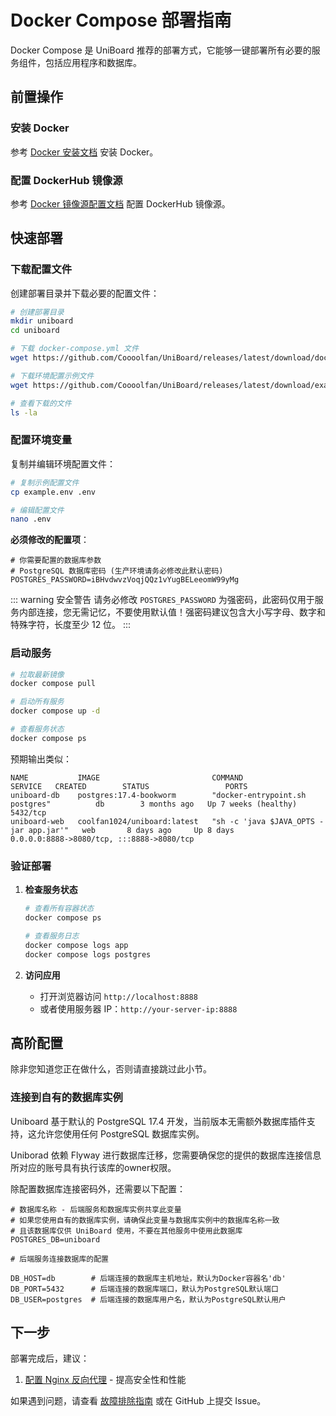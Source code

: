 # Docker Compose 部署指南

Docker Compose 是 UniBoard 推荐的部署方式，它能够一键部署所有必要的服务组件，包括应用程序和数据库。

## 前置操作

### 安装 Docker

参考 [Docker 安装文档](https://docs.docker.com/desktop/setup/install/linux/) 安装 Docker。

### 配置 DockerHub 镜像源

参考 [Docker 镜像源配置文档](https://github.com/dongyubin/DockerHub) 配置 DockerHub 镜像源。

## 快速部署

### 下载配置文件

创建部署目录并下载必要的配置文件：

```bash
# 创建部署目录
mkdir uniboard
cd uniboard

# 下载 docker-compose.yml 文件
wget https://github.com/Coooolfan/UniBoard/releases/latest/download/docker-compose.yml

# 下载环境配置示例文件
wget https://github.com/Coooolfan/UniBoard/releases/latest/download/example.env

# 查看下载的文件
ls -la
```

### 配置环境变量

复制并编辑环境配置文件：

```bash
# 复制示例配置文件
cp example.env .env

# 编辑配置文件
nano .env
```

**必须修改的配置项**：

```dotenv
# 你需要配置的数据库参数
# PostgreSQL 数据库密码 (生产环境请务必修改此默认密码)
POSTGRES_PASSWORD=iBHvdwvzVoqjQQz1vYugBELeeomW99yMg
```

::: warning 安全警告
请务必修改 `POSTGRES_PASSWORD` 为强密码，此密码仅用于服务内部连接，您无需记忆，不要使用默认值！强密码建议包含大小写字母、数字和特殊字符，长度至少 12 位。
:::

### 启动服务

```bash
# 拉取最新镜像
docker compose pull

# 启动所有服务
docker compose up -d

# 查看服务状态
docker compose ps
```

预期输出类似：
```
NAME           IMAGE                         COMMAND                                  SERVICE   CREATED        STATUS                 PORTS
uniboard-db    postgres:17.4-bookworm        "docker-entrypoint.sh postgres"          db        3 months ago   Up 7 weeks (healthy)   5432/tcp
uniboard-web   coolfan1024/uniboard:latest   "sh -c 'java $JAVA_OPTS -jar app.jar'"   web       8 days ago     Up 8 days              0.0.0.0:8888->8080/tcp, :::8888->8080/tcp
```

### 验证部署

1. **检查服务状态**
   ```bash
   # 查看所有容器状态
   docker compose ps
   
   # 查看服务日志
   docker compose logs app
   docker compose logs postgres
   ```

2. **访问应用**
   - 打开浏览器访问 `http://localhost:8888`
   - 或者使用服务器 IP：`http://your-server-ip:8888`

## 高阶配置

除非您知道您正在做什么，否则请直接跳过此小节。

### 连接到自有的数据库实例

Uniboard 基于默认的 PostgreSQL 17.4 开发，当前版本无需额外数据库插件支持，这允许您使用任何 PostgreSQL 数据库实例。

Uniborad 依赖 Flyway 进行数据库迁移，您需要确保您的提供的数据库连接信息所对应的账号具有执行该库的owner权限。

除配置数据库连接密码外，还需要以下配置：

```dotenv
# 数据库名称 - 后端服务和数据库实例共享此变量
# 如果您使用自有的数据库实例，请确保此变量与数据库实例中的数据库名称一致
# 且该数据库仅供 UniBoard 使用，不要在其他服务中使用此数据库
POSTGRES_DB=uniboard

# 后端服务连接数据库的配置

DB_HOST=db        # 后端连接的数据库主机地址，默认为Docker容器名'db'
DB_PORT=5432      # 后端连接的数据库端口，默认为PostgreSQL默认端口
DB_USER=postgres  # 后端连接的数据库用户名，默认为PostgreSQL默认用户
```
## 下一步

部署完成后，建议：

1. [配置 Nginx 反向代理](/deployment/nginx) - 提高安全性和性能

如果遇到问题，请查看 [故障排除指南](/deployment/troubleshooting) 或在 GitHub 上提交 Issue。
